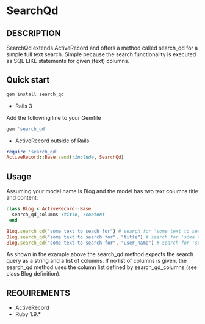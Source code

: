 # SearchQd

## DESCRIPTION

SearchQd extends ActiveRecord and offers a method called search\_qd
for a simple full text search. Simple because the search functionality is
executed as SQL LIKE statements for given (text) columns.

## Quick start


```ruby
gem install search_qd
```

* Rails 3

Add the following line to your Gemfile 

```ruby
gem 'search_qd'
```

* ActiveRecord outside of Rails

```ruby
require 'search_qd'
ActiveRecord::Base.send(:include, SearchQd)
```

## Usage

Assuming your model name is Blog and the model has two text columns title and content:

```ruby
class Blog < ActiveRecord::Base
  search_qd_columns :title, :content
 end

Blog.search_qd("some text to seach for") # search for 'some text to search for' in title and content column
Blog.search_qd("some text to search for", "title") # search for 'some text to search for' in title column
Blog.search_qd("some text to search for", "user_name") # search for 'some text to search for' in user_name column
```

As shown in the example above the search\_qd method expects the search query as a string and a list of columns. If no list 
of columns is given, the search\_qd method uses the column list defined by search\_qd\_columns (see class Blog definition).

## REQUIREMENTS

* ActiveRecord
* Ruby 1.9.\*

